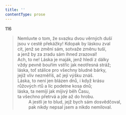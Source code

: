 ```yaml
---
title: ''
contentType: prose
---
```


116

> Nemluvte o tom, že svazku dvou věrných duší  
> jsou v cestě překážky! Kdopak by láskou zval  
> cit, jenž se změní sám, sotvaže změnu tuší,  
> a jenž by za zradu sám ihned zrazoval!  
> Ach, to ne! Láska je maják, jenž hledí z dálky  
> vždy pevně bouřím vstříc jak neotřesná stráž;  
> láska, toť stálice pro všechny bludné bárky,  
> jejíž vliv nezměříš, ač její výšku znáš.  
> Láska, to není jen blázen dnů, i když krásu  
> růžových rtů a líc podetne kosa dnů;  
> láska, ta nemíjí jak míjivý běh Času,  
> ta všechno přetrvá a jde až do hrobu.  
>          A jestli je to blud, jejž bych sám dosvědčoval,  
>          pak nikdy nepsal jsem a nikdo nemiloval.
